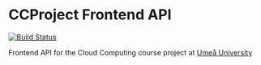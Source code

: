 # CCProject Frontend API

[![Build Status](https://travis-ci.org/darkstar42/ccproject-frontend-api.svg?branch=production)](https://travis-ci.org/darkstar42/ccproject-frontend-api)

Frontend API for the Cloud Computing course project at [Umeå University](http://www8.cs.umu.se/kurser/5DV131/VT15/) 
